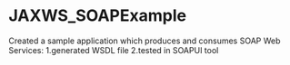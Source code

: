 # JAXWS_SOAPExample
Created a sample application which produces and consumes SOAP Web Services: 
1.generated WSDL file
2.tested in SOAPUI tool
